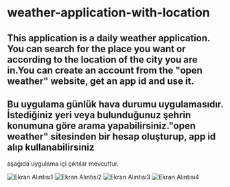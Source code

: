 # weather-application-with-location
This application is a daily weather application. You can search for the place you want or according to the location of the city you are in.You can create an account from the "open weather" website, get an app id and use it.
-------------------------------------------------------------------------------
Bu uygulama günlük hava durumu uygulamasıdır. İstediğiniz yeri veya bulunduğunuz şehrin konumuna göre arama yapabilirsiniz."open weather" sitesinden bir hesap oluşturup, app id alıp kullanabilirsiniz 
------------------------------------------------------------------------------
aşağıda uygulama içi çıktılar mevcuttur.


![Ekran Alıntısı1](https://user-images.githubusercontent.com/65541711/186139379-dc25e1ad-cfa2-44e8-92f7-c582e32062c9.PNG)
![Ekran Alıntısı2](https://user-images.githubusercontent.com/65541711/186139382-6bb83010-da80-4a77-998a-ad25e34b98a9.PNG)
![Ekran Alıntısı3](https://user-images.githubusercontent.com/65541711/186139373-f2673768-0927-4335-a3f2-cd62842faaf2.PNG)
![Ekran Alıntısı4](https://user-images.githubusercontent.com/65541711/186139377-03bea085-41fd-4b79-8c1e-62d7c4fe8a78.PNG)


